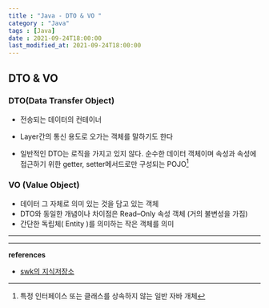 ```yaml
---
title : "Java - DTO & VO "
category : "Java"
tags : [Java]
date : 2021-09-24T18:00:00
last_modified_at: 2021-09-24T18:00:00
---
```


## DTO & VO

### DTO(Data Transfer Object)

- 전송되는 데이터의 컨테이너
- Layer간의 통신 용도로 오가는 객체를 말하기도 한다

- 일반적인 DTO는 로직을 가지고 있지 않다. 순수한 데이터 객체이며 속성과 속성에 접근하기 위한 getter, setter메서드로만 구성되는 POJO[^1]



### VO (Value Object)

- 데이터 그 자체로 의미 있는 것을 담고 있는 객체
- DTO와 동일한 개념이나 차이점은 Read–Only 속성 객체 (거의 불변성을 가짐)
- 간단한 독립체( Entity )를 의미하는 작은 객체를 의미



---

[^1]: 특정 인터페이스 또는 클래스를 상속하지 않는 일반 자바 개체



---

**references**

- [swk의 지식저장소](https://swk3169.tistory.com/293)